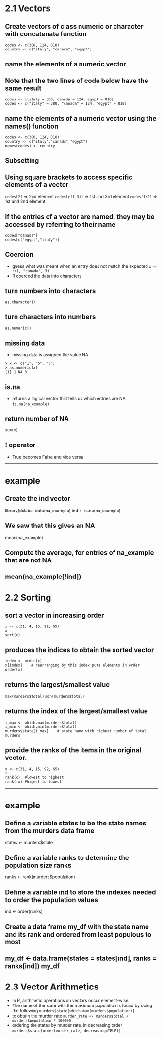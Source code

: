 # 2.1 Vectors

## Create vectors of class numeric or character with concatenate function
```
codes <- c(380, 124, 818)
country <- c("italy", "canada", "egypt")
```

## name the elements of a numeric vector
## Note that the two lines of code below have the same result
```
codes <- c(italy = 380, canada = 124, egypt = 818)
codes <- c("italy" = 380, "canada" = 124, "egypt" = 818)
```

## name the elements of a numeric vector using the names() function
```
codes <- c(380, 124, 818)
country <- c("italy","canada","egypt")
names(codes) <- country
```
## Subsetting
## Using square brackets to access specific elements of a vector
` codes[2] `      => 2nd element
` codes[c(1,3)] ` => 1st and 3rd element
` codes[1:2] `    => 1st and 2nd element

## If the entries of a vector are named, they may be accessed by referring to their name
```
codes["canada"]
codes[c("egypt","italy")]
```
## Coercion
- guess what was meant when an entry does not match the expected
` x <- c(1, "canada", 3) `
- R coerced the data into characters

## turn numbers into characters
` as.character() `

## turn characters into numbers
` as.numeric() `

## missing data
- missing data is assigned the value NA
```
> x <- c("1", "b", "3")
> as.numeric(x)
[1] 1 NA 3
```

## is.na
- returns a logical vector that tells us which entries are NA
` is.na(na_example) `

## return number of NA
` sum(x) `

## ! operator
- True becomes False and vice versa

-----
# example
## Create the ind vector
library(dslabs)
data(na_example)
ind <- is.na(na_example)

## We saw that this gives an NA
mean(na_example)

## Compute the average, for entries of na_example that are not NA 
mean(na_example[!ind])
-----

# 2.2 Sorting

## sort a vector in increasing order
```
x <- c(31, 4, 15, 92, 65)
x
sort(x)
```

## produces the indices to obtain the sorted vector
```
index <- order(x)
x[index]    # rearranging by this index puts elements in order
order(x)
```

## returns the largest/smallest value
` max(murders$total) ` 
` min(murders$total) ` 

## returns the index of the largest/smallest value
```
i_max <- which.max(murders$total)
i_min <- which.min(murders$total)
murders$state[i_max]    # state name with highest number of total murders
```

## provide the ranks of the items in the original vector.
```
x <- c(31, 4, 15, 92, 65)
x
rank(x)  #lowest to highest
rank(-x) #higest to lowest
```

-----
# example
## Define a variable states to be the state names from the murders data frame
states <- murders$state

## Define a variable ranks to determine the population size ranks 
ranks <- rank(murders$population)

## Define a variable ind to store the indexes needed to order the population values
ind <- order(ranks)

## Create a data frame my_df with the state name and its rank and ordered from least populous to most 
my_df <- data.frame(states = states[ind], ranks = ranks[ind])
my_df
-----

# 2.3 Vector Arithmetics
- In R, arithmetic operations on vectors occur element-wise.
- The name of the state with the maximum population is found by doing the following
` murders$state[which.max(murders$population)] `
- to obtain the murder rate
` murder_rate <- murders$total / murders$population * 100000 `
- ordering the states by murder rate, in decreasing order
` murders$state[order(murder_rate, decreasing=TRUE)] `





